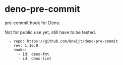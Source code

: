 # deno-pre-commit

pre-commit hook for Deno.

Not for public use yet, still have to be tested.

```
  - repo: https://github.com/bneijt/deno-pre-commit
    rev: 1.16.0
    hooks:
      - id: deno-fmt
      - id: deno-lint
```
